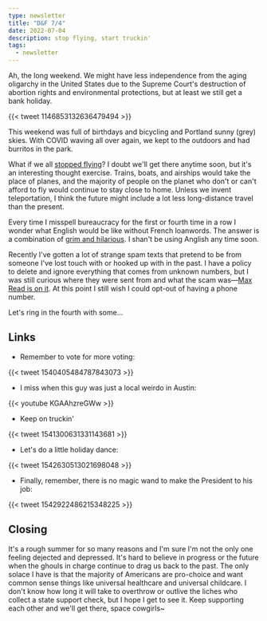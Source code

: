 ```yaml
---
type: newsletter
title: "D&F 7/4"
date: 2022-07-04
description: stop flying, start truckin'
tags:
  - newsletter
---
```


Ah, the long weekend. We might have less independence from the aging oligarchy in the United States due to the Supreme Court's destruction of abortion rights and environmental protections, but at least we still get a bank holiday.

{{< tweet 1146853132636479494 >}}

This weekend was full of birthdays and bicycling and Portland sunny (grey) skies. With COVID waving all over again, we kept to the outdoors and had burritos in the park. 

What if we all [stopped flying](https://www.bbc.com/future/article/20220519-what-if-we-all-stopped-flying)? I doubt we'll get there anytime soon, but it's an interesting thought exercise. Trains, boats, and airships would take the place of planes, and the majority of people on the planet who don't or can't afford to fly would continue to stay close to home. Unless we invent teleportation, I think the future might include a lot less long-distance travel than the present. 

Every time I misspell bureaucracy for the first or fourth time in a row I wonder what English would be like without French loanwords. The answer is a combination of [grim and hilarious](https://youtu.be/IIo-17SIkws). I shan't be using Anglish any time soon.

Recently I've gotten a lot of strange spam texts that pretend to be from someone I've lost touch with or hooked up with in the past. I have a policy to delete and ignore everything that comes from unknown numbers, but I was still curious where they were sent from and what the scam was—[Max Read is on it](https://newsletters.feedbinusercontent.com/528/528ff9b1d590ed8ddf1a8408c813a20569dba8e1.html). At this point I still wish I could opt-out of having a phone number.

Let's ring in the fourth with some...

## Links

- Remember to vote for more voting:

{{< tweet 1540405484787843073 >}}

- I miss when this guy was just a local weirdo in Austin:

{{< youtube KGAAhzreGWw >}}

- Keep on truckin'

{{< tweet 1541300631331143681 >}}

- Let's do a little holiday dance:

{{< tweet 1542630513021698048 >}}

- Finally, remember, there is no magic wand to make the President to his job:

{{< tweet 1542922486215348225 >}}

## Closing

It's a rough summer for so many reasons and I'm sure I'm not the only one feeling dejected and depressed. It's hard to believe in progress or the future when the ghouls in charge continue to drag us back to the past. The only solace I have is that the majority of Americans are pro-choice and want common sense things like universal healthcare and universal childcare. I don't know how long it will take to overthrow or outlive the liches who collect a state support check, but I hope I get to see it. Keep supporting each other and we'll get there, space cowgirls~